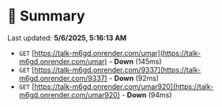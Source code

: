 # 📖 Summary
Last updated: **5/6/2025, 5:16:13 AM**

- `GET` [https://talk-m6gd.onrender.com/umar](https://talk-m6gd.onrender.com/umar) - **Down** (145ms)
- `GET` [https://talk-m6gd.onrender.com/9337](https://talk-m6gd.onrender.com/9337) - **Down** (92ms)
- `GET` [https://talk-m6gd.onrender.com/umar920](https://talk-m6gd.onrender.com/umar920) - **Down** (94ms)
